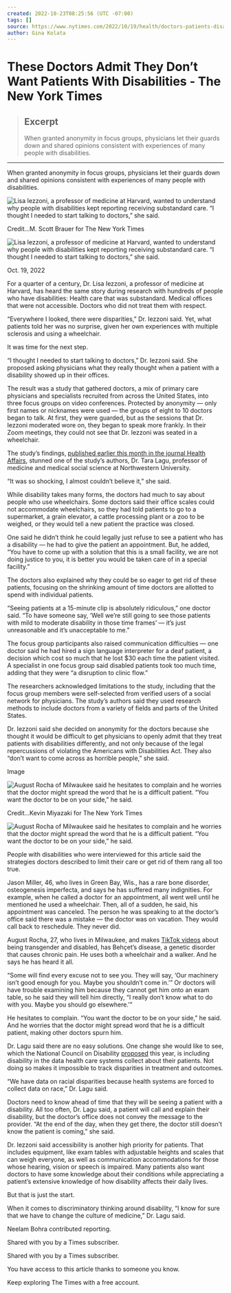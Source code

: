 ```yaml
---
created: 2022-10-23T08:25:56 (UTC -07:00)
tags: []
source: https://www.nytimes.com/2022/10/19/health/doctors-patients-disabilities.html?unlocked_article_code=wdUm1l-o98udbPJO0QqM4-eJ7ZOEhJP7-nTqnYdFDbXKSk1YmIK8s06JJYo0Z8keLJTNosVHitwupImtyvBHtvWJjUt_B5jVow0PriC1YRCFEyPd94m7V_iiLrDDt86yn6rtw0FIehQKixBxwtFtdoHhxa01K-adQYLM-U58c5vKnhz52PT9ue9vdAycsijdxHnE5u6NCmdcnTedG8JStJ0m-FLB7PeUcKpMzuiDCl3YfacFIyEd19mR4ngT8swDeAGtjtAWzT9N5vYWQ8aGRpqPq3R6gPiurzWzKc2_dJzCc8lZLmD7MnDE12FlD9cL7kUXJwkR0ay2WV2OFDDujmJLGVFg4A&smid=share-url
author: Gina Kolata
---
```


# These Doctors Admit They Don’t Want Patients With Disabilities - The New York Times

> ## Excerpt
> When granted anonymity in focus groups, physicians let their guards down and shared opinions consistent with experiences of many people with disabilities.

---
When granted anonymity in focus groups, physicians let their guards down and shared opinions consistent with experiences of many people with disabilities.

![Lisa Iezzoni, a professor of medicine at Harvard, wanted to understand why people with disabilities kept reporting receiving substandard care. “I thought I needed to start talking to doctors,” she said.](https://static01.nyt.com/images/2022/10/25/science/00disabled-patients1/00disabled-patients1-articleLarge.jpg?quality=75&auto=webp&disable=upscale)

Credit...M. Scott Brauer for The New York Times

![Lisa Iezzoni, a professor of medicine at Harvard, wanted to understand why people with disabilities kept reporting receiving substandard care. “I thought I needed to start talking to doctors,” she said.](https://static01.nyt.com/images/2022/10/25/science/00disabled-patients1/00disabled-patients1-articleLarge.jpg?quality=75&auto=webp&disable=upscale)

Oct. 19, 2022

For a quarter of a century, Dr. Lisa Iezzoni, a professor of medicine at Harvard, has heard the same story during research with hundreds of people who have disabilities: Health care that was substandard. Medical offices that were not accessible. Doctors who did not treat them with respect.

“Everywhere I looked, there were disparities,” Dr. Iezzoni said. Yet, what patients told her was no surprise, given her own experiences with multiple sclerosis and using a wheelchair.

It was time for the next step.

“I thought I needed to start talking to doctors,” Dr. Iezzoni said. She proposed asking physicians what they really thought when a patient with a disability showed up in their offices.

The result was a study that gathered doctors, a mix of primary care physicians and specialists recruited from across the United States, into three focus groups on video conferences. Protected by anonymity — only first names or nicknames were used — the groups of eight to 10 doctors began to talk. At first, they were guarded, but as the sessions that Dr. Iezzoni moderated wore on, they began to speak more frankly. In their Zoom meetings, they could not see that Dr. Iezzoni was seated in a wheelchair.

The study’s findings, [published earlier this month in the journal Health Affairs](https://www.healthaffairs.org/doi/full/10.1377/hlthaff.2022.00475?utm_medium=press&utm_source=mediaadvisory&utm_campaign=october2022issue&utm_content=lagu&utm_source=Newsletter&utm_medium=email&utm_content=Our%20October%20Issue%3A%20Disability%20And%20Health&utm_campaign=Media%3A%20October%202022%20Combo%20Release), stunned one of the study’s authors, Dr. Tara Lagu, professor of medicine and medical social science at Northwestern University.

“It was so shocking, I almost couldn’t believe it,” she said.

While disability takes many forms, the doctors had much to say about people who use wheelchairs. Some doctors said their office scales could not accommodate wheelchairs, so they had told patients to go to a supermarket, a grain elevator, a cattle processing plant or a zoo to be weighed, or they would tell a new patient the practice was closed.

One said he didn’t think he could legally just refuse to see a patient who has a disability — he had to give the patient an appointment. But, he added, “You have to come up with a solution that this is a small facility, we are not doing justice to you, it is better you would be taken care of in a special facility.”

The doctors also explained why they could be so eager to get rid of these patients, focusing on the shrinking amount of time doctors are allotted to spend with individual patients.

“Seeing patients at a 15-minute clip is absolutely ridiculous,” one doctor said. “To have someone say, ‘Well we’re still going to see those patients with mild to moderate disability in those time frames’ — it’s just unreasonable and it’s unacceptable to me.”

The focus group participants also raised communication difficulties — one doctor said he had hired a sign language interpreter for a deaf patient, a decision which cost so much that he lost $30 each time the patient visited. A specialist in one focus group said disabled patients took too much time, adding that they were “a disruption to clinic flow.”

The researchers acknowledged limitations to the study, including that the focus group members were self-selected from verified users of a social network for physicians. The study’s authors said they used research methods to include doctors from a variety of fields and parts of the United States.

Dr. Iezzoni said she decided on anonymity for the doctors because she thought it would be difficult to get physicians to openly admit that they treat patients with disabilities differently, and not only because of the legal repercussions of violating the Americans with Disabilities Act. They also “don’t want to come across as horrible people,” she said.

Image

![August Rocha of Milwaukee said he hesitates to complain and he worries that the doctor might spread the word that he is a difficult patient. “You want the doctor to be on your side,” he said.](https://static01.nyt.com/images/2022/10/25/science/00disabled-patients2/merlin_214594944_87eb5b25-9675-4b0f-bd6e-d9e72e8ae0d6-articleLarge.jpg?quality=75&auto=webp&disable=upscale)

Credit...Kevin Miyazaki for The New York Times

![August Rocha of Milwaukee said he hesitates to complain and he worries that the doctor might spread the word that he is a difficult patient. “You want the doctor to be on your side,” he said.](https://static01.nyt.com/images/2022/10/25/science/00disabled-patients2/merlin_214594944_87eb5b25-9675-4b0f-bd6e-d9e72e8ae0d6-articleLarge.jpg?quality=75&auto=webp&disable=upscale)

People with disabilities who were interviewed for this article said the strategies doctors described to limit their care or get rid of them rang all too true.

Jason Miller, 46, who lives in Green Bay, Wis., has a rare bone disorder, osteogenesis imperfecta, and says he has suffered many indignities. For example, when he called a doctor for an appointment, all went well until he mentioned he used a wheelchair. Then, all of a sudden, he said, his appointment was canceled. The person he was speaking to at the doctor’s office said there was a mistake — the doctor was on vacation. They would call back to reschedule. They never did.

August Rocha, 27, who lives in Milwaukee, and makes [TikTok videos](https://www.tiktok.com/@withloveaugust?_t=8WV92F58Ar0&_r=1) about being transgender and disabled, has Behçet’s disease, a genetic disorder that causes chronic pain. He uses both a wheelchair and a walker. And he says he has heard it all.

“Some will find every excuse not to see you. They will say, ‘Our machinery isn’t good enough for you. Maybe you shouldn’t come in.’” Or doctors will have trouble examining him because they cannot get him onto an exam table, so he said they will tell him directly, “I really don’t know what to do with you. Maybe you should go elsewhere.’”

He hesitates to complain. “You want the doctor to be on your side,” he said. And he worries that the doctor might spread word that he is a difficult patient, making other doctors spurn him.

Dr. Lagu said there are no easy solutions. One change she would like to see, which the National Council on Disability [proposed](https://ncd.gov/sites/default/files/NCD_Health_Equity_Framework.pdf) this year, is including disability in the data health care systems collect about their patients. Not doing so makes it impossible to track disparities in treatment and outcomes.

“We have data on racial disparities because health systems are forced to collect data on race,” Dr. Lagu said.

Doctors need to know ahead of time that they will be seeing a patient with a disability. All too often, Dr. Lagu said, a patient will call and explain their disability, but the doctor’s office does not convey the message to the provider. “At the end of the day, when they get there, the doctor still doesn’t know the patient is coming,” she said.

Dr. Iezzoni said accessibility is another high priority for patients. That includes equipment, like exam tables with adjustable heights and scales that can weigh everyone, as well as communication accommodations for those whose hearing, vision or speech is impaired. Many patients also want doctors to have some knowledge about their conditions while appreciating a patient’s extensive knowledge of how disability affects their daily lives.

But that is just the start.

When it comes to discriminatory thinking around disability, “I know for sure that we have to change the culture of medicine,” Dr. Lagu said.

Neelam Bohra contributed reporting.

Shared with you by a Times subscriber.

Shared with you by a Times subscriber.

You have access to this article thanks to someone you know.

Keep exploring The Times with a free account.
